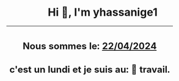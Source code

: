 <h1 align='center'>Hi 👋, I'm yhassanige1</h1>
<div align='center'>

|<h2 align='center'>Nous sommes le: <u>22/04/2024</u></h2><h2 align='center'>c'est un lundi et je suis au: 🏢 travail.</h2>|
|---
</div>